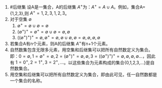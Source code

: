 1. #后继集 设A是一集合，A的后继集 $A^+$为：$A^+=A\cup{A}$。例如，集合A={1,2,3},则 $A^+={1,2,3,{1,2,3}}$。
2. 对于空集 $\emptyset$
   1. $\emptyset^+=\emptyset\cup{\emptyset}={\emptyset}$
   2. $(\emptyset^+)^+={\emptyset}^+={\emptyset}\cup{{\emptyset}}={\emptyset, {\emptyset}}$
   3. $((\emptyset^+)^+)^+={\emptyset,{\emptyset}}^+={\emptyset,{\emptyset}}\cup{{\emptyset,{\emptyset}}}={\emptyset,{\emptyset},{\emptyset,{\emptyset}}}$
3. 若集合A有n个元素，则A的后继集 $A^+$有n+1个元素。
4. 自然数集包含无限多元素，用空集和后继集可以把所有自然数定义为集合。即：$0=\emptyset, 1=\emptyset^+={\emptyset},2=(\emptyset^+)^+={\emptyset,{\emptyset}},3=((\emptyset^+)^+)^+={\emptyset,{\emptyset},{\emptyset,{\emptyset}}}\dots$，因此有 $1=0^+, 2=1^+,3=2^+,\dots$。以这些集合为元素构成的集合{0,1,2,3,...}是自然数集合。
5. 用空集和后继集可以把所有自然数定义为集合，即由此可见，任一自然数都是一个集合的名称。